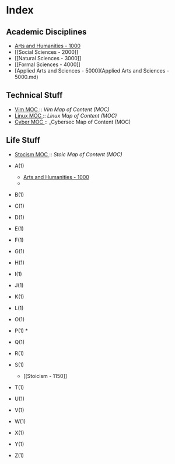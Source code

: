# Index


## Academic Disciplines
- [Arts and Humanities - 1000](202208240139.md) 
- [[Social Sciences - 2000]]
- [[Natural Sciences - 3000]]
- [[Formal Sciences - 4000]]
- [Applied Arts and Sciences - 5000](Applied Arts and Sciences - 5000.md)

 ## Technical Stuff

- [Vim MOC ](202208110032.md):: _Vim Map of Content (MOC)_
- [Linux MOC ](202208141811.md):: _Linux Map of Content (MOC)_
- [Cyber MOC ](202208141819.md):: _Cybersec Map of Content (MOC)

## Life Stuff

- [Stocism MOC ](202208110131.md):: _Stoic Map of Content (MOC)_


- A(1)
    * [Arts and Humanities - 1000](202208240139.md)
    *   
- B(1)
- C(1)
- D(1)
- E(1)
- F(1)
- G(1)
- H(1)
- I(1)
- J(1)
- K(1)
- L(1)
- O(1)
- P(1)
    * 
- Q(1)
- R(1)
- S(1)
    * [[Stoicism - 1150]]
- T(1)
- U(1)
- V(1)
- W(1)
- X(1)
- Y(1)
- Z(1)







 









